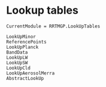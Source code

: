# Lookup tables

```@meta
CurrentModule = RRTMGP.LookUpTables
```

```@docs
LookUpMinor
ReferencePoints
LookUpPlanck
BandData
LookUpLW
LookUpSW
LookUpCld
LookUpAerosolMerra
AbstractLookUp
```
